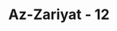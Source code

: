 ---
title: "Az-Zariyat - 12"
no: 12
arabic_no: ١٢
ayah: يَسْـَٔلُوْنَ اَيَّانَ يَوْمُ الدِّيْنِۗ
translation: "mereka bertanya, “Kapankah hari pembalasan itu?”"
tafsir: "Ayat ini mengungkapkan ketika orang musyrik itu mencemoohkan bertanya kepada Nabi saw, \"Kapankah datangnya hari pembalasan itu?\""
---